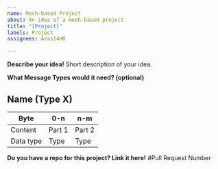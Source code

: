 ```yaml
---
name: Mesh-based Project
about: An idea of a mesh-based project
title: "[Project]"
labels: Project
assignees: Aras14HD

---
```


**Describe your idea!**
Short description of your idea.

**What Message Types would it need? (optional)**
## Name (Type X)
| Byte          | 0-n     | n-m    |
|---------------|---------|----------|
| Content    | Part 1 | Part 2 |
| Data type | Type   | Type   |

**Do you have a repo for this project? Link it here!**
#Pull Request Number
